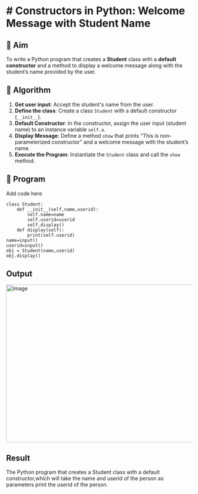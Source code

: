 # # Constructors in Python: Welcome Message with Student Name

## 🎯 Aim
To write a Python program that creates a **Student** class with a **default constructor** and a method to display a welcome message along with the student’s name provided by the user.

## 🧠 Algorithm
1. **Get user input**: Accept the student's name from the user.
2. **Define the class**: Create a class `Student` with a default constructor (`__init__`).
3. **Default Constructor**: In the constructor, assign the user input (student name) to an instance variable `self.a`.
4. **Display Message**: Define a method `show` that prints "This is non-parameterized constructor" and a welcome message with the student’s name.
5. **Execute the Program**: Instantiate the `Student` class and call the `show` method.

## 🧾 Program

Add code here
```
class Student:
    def __init__(self,name,userid):
        self.name=name
        self.userid=userid
        self.display()
    def display(self):
        print(self.userid)
name=input()
userid=input()
obj = Student(name,userid)
obj.display()      

```

## Output
<img width="1096" height="429" alt="image" src="https://github.com/user-attachments/assets/6b835b71-2e45-49e8-bcd8-44a870881d88" />

## Result
The Python program that creates a Student class with a default constructor,which will take the name and userid of the person as parameters print the userid of the person.

